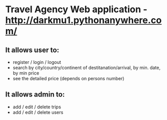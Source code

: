 # Travel Agency Web application - http://darkmu1.pythonanywhere.com/

## It allows user to:
- register / login / logout
- search by city/country/continent of destitanation/arrival, by min. date, by min price
- see the detailed price (depends on persons number)

## It allows admin to:
- add / edit / delete trips
- add / edit / delete users
